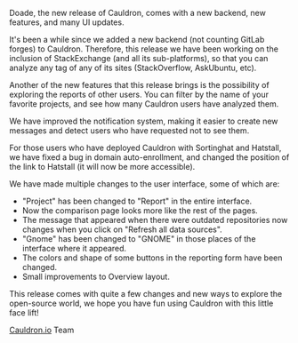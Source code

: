Doade, the new release of Cauldron, comes with a new backend, new features, and many UI updates.

It's been a while since we added a new backend (not counting GitLab forges) to Cauldron. Therefore, this release we have been working on the inclusion of StackExchange (and all its sub-platforms), so that you can analyze any tag of any of its sites (StackOverflow, AskUbuntu, etc).

Another of the new features that this release brings is the possibility of exploring the reports of other users. You can filter by the name of your favorite projects, and see how many Cauldron users have analyzed them.

We have improved the notification system, making it easier to create new messages and detect users who have requested not to see them.

For those users who have deployed Cauldron with Sortinghat and Hatstall, we have fixed a bug in domain auto-enrollment, and changed the position of the link to Hatstall (it will now be more accessible).

We have made multiple changes to the user interface, some of which are:
- "Project" has been changed to "Report" in the entire interface.
- Now the comparison page looks more like the rest of the pages.
- The message that appeared when there were outdated repositories now changes when you click on "Refresh all data sources".
- "Gnome" has been changed to "GNOME" in those places of the interface where it appeared.
- The colors and shape of some buttons in the reporting form have been changed.
- Small improvements to Overview layout.

This release comes with quite a few changes and new ways to explore the open-source world, we hope you have fun using Cauldron with this little face lift!

[Cauldron.io](https://cauldron.io/) Team
